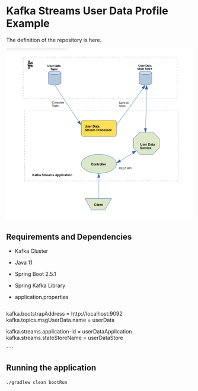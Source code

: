 # Kafka Streams User Data Profile Example
The definition of the repository is here.

![Kafka Query User Data Profile logo](/img/KafkaStreaming.png "Querying Kakfa User Data Profile")

## Requirements and Dependencies

- Kafka Cluster

- Java 11

- Spring Boot 2.5.1

- Spring Kafka Library

- application.properties
    ```
kafka.bootstrapAddress = http://localhost:9092
kafka.topics.msgUserData.name = userData

kafka.streams.application-id = userDataApplication
kafka.streams.stateStoreName = userDataStore

    ```

## Running the application
```./gradlew clean bootRun```
